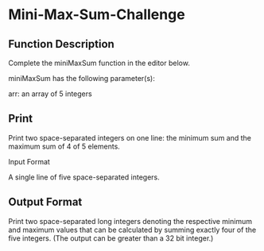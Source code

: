 # Mini-Max-Sum-Challenge

## Function Description

Complete the miniMaxSum function in the editor below.

miniMaxSum has the following parameter(s):

arr: an array of 5 integers
## Print

Print two space-separated integers on one line: the minimum sum and the maximum sum of 4 of 5 elements.

Input Format

A single line of five space-separated integers.

## Output Format

Print two space-separated long integers denoting the respective minimum and maximum values that can be calculated by summing exactly four of the five integers. (The output can be greater than a 32 bit integer.)
